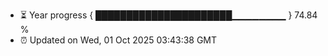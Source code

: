 - ⏳ Year progress { ██████████████████████▁▁▁▁▁▁▁▁ } 74.84 %
- ⏰ Updated on Wed, 01 Oct 2025 03:43:38 GMT

